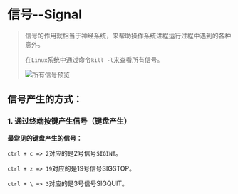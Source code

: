 # 信号--Signal

> 信号的作用就相当于神经系统，来帮助操作系统进程运行过程中遇到的各种意外。
>
> 在`Linux`系统中通过命令`kill -l`来查看所有信号。
>
> ![所有信号预览](https://img-blog.csdnimg.cn/20190527182109460.png?x-oss-process=image/watermark,type_ZmFuZ3poZW5naGVpdGk,shadow_10,text_aHR0cHM6Ly9ibG9nLmNzZG4ubmV0L3dlaXhpbl80MjY3ODUwNw==,size_16,color_FFFFFF,t_70)

## 信号产生的方式：

### 1. 通过终端按键产生信号（键盘产生）

**最常见的键盘产生的信号：**

`ctrl + c => 2`对应的是2号信号`SIGINT`。

`ctrl + z => 19`对应的是19号信号SIGSTOP。

`ctrl + \ => 3`对应的是3号信号SIGQUIT。


